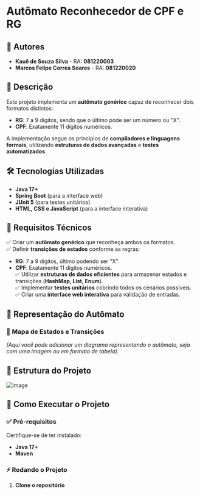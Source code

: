 # **Autômato Reconhecedor de CPF e RG**  

## 📑 Autores  

- **Kauê de Souza Silva** - RA: **081220003**  
- **Marcos Felipe Correa Soares** - RA: **081220020**

## 📌 Descrição  

Este projeto implementa um **autômato genérico** capaz de reconhecer dois formatos distintos:  
- **RG**: 7 a 9 dígitos, sendo que o último pode ser um número ou "X".  
- **CPF**: Exatamente 11 dígitos numéricos.  

A implementação segue os princípios de **compiladores e linguagens formais**, utilizando **estruturas de dados avançadas** e **testes automatizados**.  

## 🛠️ Tecnologias Utilizadas  

- **Java 17+**  
- **Spring Boot** (para a interface web)  
- **JUnit 5** (para testes unitários)  
- **HTML, CSS e JavaScript** (para a interface interativa)  

## 📌 Requisitos Técnicos  

✅ Criar um **autômato genérico** que reconheça ambos os formatos.  
✅ Definir **transições de estados** conforme as regras:  
   - **RG**: 7 a 9 dígitos, último podendo ser "X".  
   - **CPF**: Exatamente 11 dígitos numéricos.  
✅ Utilizar **estruturas de dados eficientes** para armazenar estados e transições (**HashMap, List, Enum**).  
✅ Implementar **testes unitários** cobrindo todos os cenários possíveis.  
✅ Criar uma **interface web interativa** para validação de entradas.  

## 🎨 Representação do Autômato  

### 📍 Mapa de Estados e Transições  
_(Aqui você pode adicionar um diagrama representando o autômato, seja com uma imagem ou em formato de tabela)._  

## 📂 Estrutura do Projeto

![image](https://github.com/user-attachments/assets/9bb21e40-9a0a-4491-8c1c-48374a4579fb)


## 🚀 Como Executar o Projeto  

### ✅ Pré-requisitos  
Certifique-se de ter instalado:  
- **Java 17+**  
- **Maven**  

### ⚡ Rodando o Projeto  

1. **Clone o repositório**  
   
